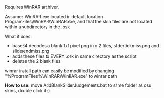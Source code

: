 Requires WinRAR archiver,

Assumes WinRAR.exe located in default location ProgramFiles\WinRAR\WinRAR.exe, and that the skin files are not located within a subdirectory in the .osk

What it does:
* base64 decodes a blank 1x1 pixel png into 2 files, slidertickmiss.png and sliderendmiss.png
* adds these files to EVERY .osk in same directory as the script
* deletes the 2 blank files

winrar install path can easily be modified by changing "%ProgramFiles%\WinRAR\WinRAR.exe" to winrar path

**How to use:**
move AddBlankSliderJudgements.bat to same folder as osu skins, double click it :)